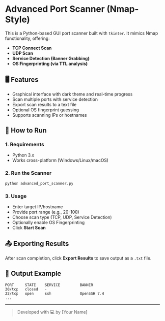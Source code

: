 
# Advanced Port Scanner (Nmap-Style)

This is a Python-based GUI port scanner built with `tkinter`. It mimics Nmap functionality, offering:

- **TCP Connect Scan**
- **UDP Scan**
- **Service Detection (Banner Grabbing)**
- **OS Fingerprinting (via TTL analysis)**

## 🖥 Features

- Graphical interface with dark theme and real-time progress
- Scan multiple ports with service detection
- Export scan results to a text file
- Optional OS fingerprint guessing
- Supports scanning IPs or hostnames

## 🚀 How to Run

### 1. Requirements

- Python 3.x
- Works cross-platform (Windows/Linux/macOS)

### 2. Run the Scanner

```bash
python advanced_port_scanner.py
```

### 3. Usage

- Enter target IP/hostname
- Provide port range (e.g., 20-100)
- Choose scan type (TCP, UDP, Service Detection)
- Optionally enable OS Fingerprinting
- Click **Start Scan**

## 📤 Exporting Results

After scan completion, click **Export Results** to save output as a `.txt` file.

## 📁 Output Example

```
PORT     STATE    SERVICE         BANNER
20/tcp   closed   -
22/tcp   open     ssh             OpenSSH 7.4
...
```

---

> Developed with 💻 by [Your Name]
